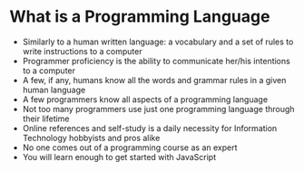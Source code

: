 # What is a Programming Language

* Similarly to a human written language: a vocabulary and a set of rules to write instructions to a computer
* Programmer proficiency is the ability to communicate her/his intentions to a computer
* A few, if any, humans know all the words and grammar rules in a given human language
* A few programmers know all aspects of a programming language
* Not too many programmers use just one programming language through their lifetime
* Online references and self-study is a daily necessity for Information Technology hobbyists and pros alike
* No one comes out of a programming course as an expert
* You will learn enough to get started with JavaScript



